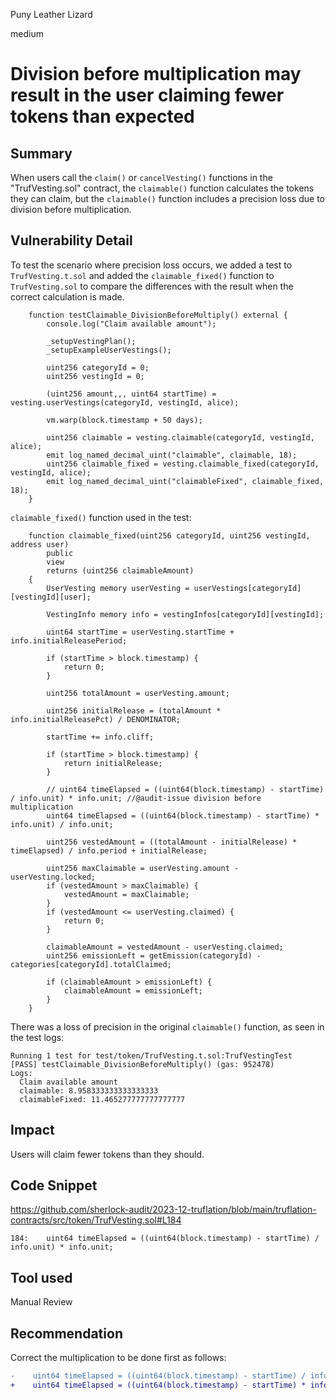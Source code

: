 Puny Leather Lizard

medium

# Division before multiplication may result in the user claiming fewer tokens than expected

## Summary

When users call the `claim()` or `cancelVesting()` functions in the "TrufVesting.sol" contract, the `claimable()` function calculates the tokens they can claim, but the `claimable()` function includes a precision loss due to division before multiplication.

## Vulnerability Detail

To test the scenario where precision loss occurs, we added a test to `TrufVesting.t.sol` and added the `claimable_fixed()` function to `TrufVesting.sol` to compare the differences with the result when the correct calculation is made.


```solidity
    function testClaimable_DivisionBeforeMultiply() external {
        console.log("Claim available amount");

        _setupVestingPlan();
        _setupExampleUserVestings();

        uint256 categoryId = 0;
        uint256 vestingId = 0;

        (uint256 amount,,, uint64 startTime) = vesting.userVestings(categoryId, vestingId, alice);

        vm.warp(block.timestamp + 50 days);

        uint256 claimable = vesting.claimable(categoryId, vestingId, alice);
        emit log_named_decimal_uint("claimable", claimable, 18);
        uint256 claimable_fixed = vesting.claimable_fixed(categoryId, vestingId, alice);
        emit log_named_decimal_uint("claimableFixed", claimable_fixed, 18);
    }
```
`claimable_fixed()` function used in the test:
```solidity
    function claimable_fixed(uint256 categoryId, uint256 vestingId, address user)
        public
        view
        returns (uint256 claimableAmount)
    {
        UserVesting memory userVesting = userVestings[categoryId][vestingId][user];

        VestingInfo memory info = vestingInfos[categoryId][vestingId];

        uint64 startTime = userVesting.startTime + info.initialReleasePeriod;

        if (startTime > block.timestamp) {
            return 0;
        }

        uint256 totalAmount = userVesting.amount;

        uint256 initialRelease = (totalAmount * info.initialReleasePct) / DENOMINATOR;

        startTime += info.cliff;

        if (startTime > block.timestamp) {
            return initialRelease;
        }

        // uint64 timeElapsed = ((uint64(block.timestamp) - startTime) / info.unit) * info.unit; //@audit-issue division before multiplication
        uint64 timeElapsed = ((uint64(block.timestamp) - startTime) * info.unit) / info.unit;

        uint256 vestedAmount = ((totalAmount - initialRelease) * timeElapsed) / info.period + initialRelease;

        uint256 maxClaimable = userVesting.amount - userVesting.locked;
        if (vestedAmount > maxClaimable) {
            vestedAmount = maxClaimable;
        }
        if (vestedAmount <= userVesting.claimed) {
            return 0;
        }

        claimableAmount = vestedAmount - userVesting.claimed;
        uint256 emissionLeft = getEmission(categoryId) - categories[categoryId].totalClaimed;

        if (claimableAmount > emissionLeft) {
            claimableAmount = emissionLeft;
        }
    }
```

There was a loss of precision in the original `claimable()` function, as seen in the test logs:
```solidity
Running 1 test for test/token/TrufVesting.t.sol:TrufVestingTest
[PASS] testClaimable_DivisionBeforeMultiply() (gas: 952478)
Logs:
  Claim available amount
  claimable: 8.958333333333333333
  claimableFixed: 11.465277777777777777
```

## Impact

Users will claim fewer tokens than they should.

## Code Snippet

https://github.com/sherlock-audit/2023-12-truflation/blob/main/truflation-contracts/src/token/TrufVesting.sol#L184

```solidity
184:    uint64 timeElapsed = ((uint64(block.timestamp) - startTime) / info.unit) * info.unit;
```

## Tool used

Manual Review

## Recommendation

Correct the multiplication to be done first as follows:
```diff
-    uint64 timeElapsed = ((uint64(block.timestamp) - startTime) / info.unit) * info.unit; //@audit-issue division before multiplication
+    uint64 timeElapsed = ((uint64(block.timestamp) - startTime) * info.unit) / info.unit;
```